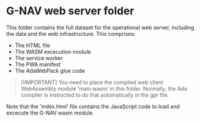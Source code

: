 # G-NAV web server folder

This folder contains the full dataset for the operational web server, including the data and the web infrastructure. This comprises:

- The HTML file
- The WASM excecution module
- The service worker
- The PWA manifest
- The AdaWebPack glue code

> [!IMPORTANT] You need to place the compiled web client WebAssembly module 'main.wasm' in this folder. Normally, the Ada compiler is instructed to do that automatically in the gpr file.

Note that the 'index.html' file contains the JavaScript code to load and excecute the G-NAV wasm module.

